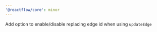 ```yaml
---
'@reactflow/core': minor
---
```


Add option to enable/disable replacing edge id when using `updateEdge`
